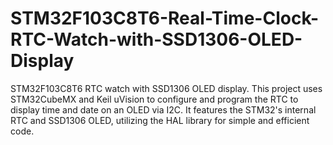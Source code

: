 # STM32F103C8T6-Real-Time-Clock-RTC-Watch-with-SSD1306-OLED-Display
STM32F103C8T6 RTC watch with SSD1306 OLED display. This project uses STM32CubeMX and Keil uVision to configure and program the RTC to display time and date on an OLED via I2C. It features the STM32's internal RTC and SSD1306 OLED, utilizing the HAL library for simple and efficient code.
